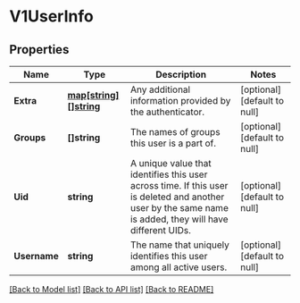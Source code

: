 # V1UserInfo

## Properties
Name | Type | Description | Notes
------------ | ------------- | ------------- | -------------
**Extra** | [**map[string][]string**](array.md) | Any additional information provided by the authenticator. | [optional] [default to null]
**Groups** | **[]string** | The names of groups this user is a part of. | [optional] [default to null]
**Uid** | **string** | A unique value that identifies this user across time. If this user is deleted and another user by the same name is added, they will have different UIDs. | [optional] [default to null]
**Username** | **string** | The name that uniquely identifies this user among all active users. | [optional] [default to null]

[[Back to Model list]](../README.md#documentation-for-models) [[Back to API list]](../README.md#documentation-for-api-endpoints) [[Back to README]](../README.md)



